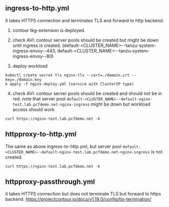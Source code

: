 

## ingress-to-http.yml
it takes HTTPS connection and terminates TLS and forward to http backend.
1. contour tkg-extension is deployed.
2. check AVI: contour server pools should be created but might be down until ingress is created. (default-<CLUSTER_NAME>--tanzu-system-ingress-envoy--443, default-<CLUSTER_NAME>--tanzu-system-ingress-envoy--80)

3. deploy workload
```
kubectl create secret tls nginx-tls --cert=./domain.crt --key=./domain.key
k apply -f nginx-deploy.yml (service with ClusterIP type)
```
4. check AVI: contour server pools should be created and should not be in red. note that server pool `default-<CLUSTER_NAME>--default-nginx-test.lab.pcfdemo.net-nginx-ingress` might be down but workload access should work
```
curl https://nginx-test.lab.pcfdemo.net -k
```
## httpproxy-to-http.yml
The same as above ingress-to-http.yml, but server pool `default-<CLUSTER_NAME>--default-nginx-test.lab.pcfdemo.net-nginx-ingress` is not created.
```
curl https://nginx-test.lab.pcfdemo.net -k
```

## httpproxy-passthrough.yml
it takes HTTPS connection but does not terminate TLS but forward to https backend. https://projectcontour.io/docs/v1.19.0/config/tls-termination/

